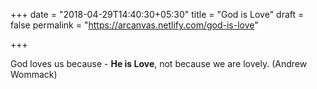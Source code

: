 +++
date = "2018-04-29T14:40:30+05:30"
title = "God is Love"
draft = false
permalink = "https://arcanvas.netlify.com/god-is-love"

+++

God loves us because - **He is Love**, not because we are lovely. (Andrew Wommack)
